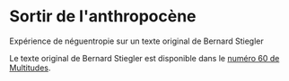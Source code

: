 # Sortir de l'anthropocène

Expérience de néguentropie sur un texte original de Bernard Stiegler

Le texte original de Bernard Stiegler est disponible dans le <a href="https://www.cairn.info/revue-multitudes-2015-3-page-137.htm">numéro 60 de Multitudes</a>.
